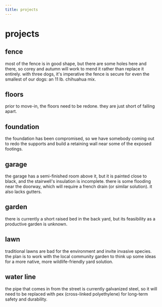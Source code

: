 ```yaml
---
title: projects
---
```


# projects

## fence

most of the fence is in good shape, but there are some holes here and there, so corey and autumn will work to mend it rather than replace it entirely. with three dogs, it's imperative the fence is secure for even the smallest of our dogs: an 11 lb. chihuahua mix.

## floors

prior to move-in, the floors need to be redone. they are just short of falling apart.

## foundation

the foundation has been compromised, so we have somebody coming out to redo the supports and build a retaining wall near some of the exposed footings.

## garage

the garage has a semi-finished room above it, but it is painted close to black, and the stairwell's insulation is incomplete. there is some flooding near the doorway, which will require a french drain (or similar solution). it also lacks gutters.

## garden

there is currently a short raised bed in the back yard, but its feasibility as a productive garden is unknown.

## lawn

traditional lawns are bad for the environment and invite invasive species. the plan is to work with the local community garden to think up some ideas for a more native, more wildlife-friendly yard solution.

## water line

the pipe that comes in from the street is currently galvanized steel, so it will need to be replaced with pex (cross-linked polyethylene) for long-term safety and durability.